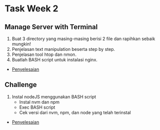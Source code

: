 # Task Week 2

## Manage Server with Terminal
1. Buat 3 directory yang masing-masing berisi 2 file dan rapihkan sebaik mungkin!
2. Penjelasan text manipulation beserta step by step.
3. Penjelasan tool htop dan nmon.
4. Buatlah BASH script untuk instalasi nginx.
- [Penyelesaian](manage-server-with-terminal.md)

## Challenge
1. Instal nodeJS menggunakan BASH script
    - Instal nvm dan npm
    - Exec BASH script
    - Cek versi dari nvm, npm, dan node yang telah terinstal
- [Penyelesaian](challenge.md)
